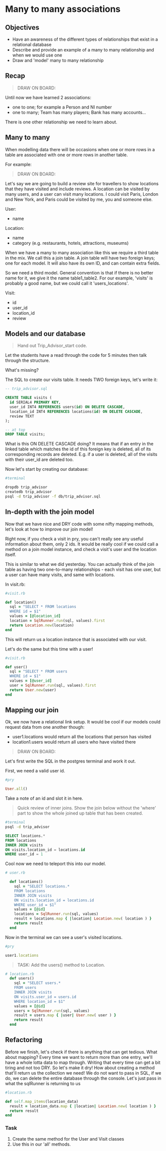 # Many to many associations

## Objectives

* Have an awareness of the different types of relationships that exist in a relational database
* Describe and provide an example of a many to many relationship and when we would use one
* Draw and 'model' many to many relationship

## Recap

> DRAW ON BOARD:

Until now we have learned 2 associations:

* one to one; for example a Person and NI number
* one to many; Team has many players; Bank has many accounts...

There is one other relationship we need to learn about.

## Many to many

When modelling data there will be occasions when one or more rows in a table are associated with one or more rows in another table.

For example:

> DRAW ON BOARD:

Let's say we are going to build a review site for travellers to show locations that they have visited and include reviews. A location can be visited by many users, and a user can visit many locations. I could visit Paris, London and New York, and Paris could be visited by me, you and someone else.

User:

* name

Location:

* name
* category (e.g. restaurants, hotels, attractions, museums)

When we have a many to many association like this we require a third table in the mix. We call this a join table. A join table will have two foreign keys; one for each model. It will also have its own ID, and can contain extra fields.

So we need a third model. General convention is that if there is no better name for it, we give it the name table1_table2. For our example, 'visits' is probably a good name, but we could call it 'users_locations'.

Visit:

* id
* user_id
* location_id
* review


## Models and our database

> Hand out Trip_Advisor_start code.

Let the students have a read through the code for 5 minutes then talk through the structure.

What's missing?

The SQL to create our visits table. It needs TWO foreign keys, let's write it:

```sql
-- trip_advisor.sql

CREATE TABLE visits (
  id SERIAL4 PRIMARY KEY,
  user_id INT4 REFERENCES users(id) ON DELETE CASCADE,
  location_id INT4 REFERENCES locations(id) ON DELETE CASCADE,
  review TEXT
);

-- at top
DROP TABLE visits;
```

What is this ON DELETE CASCADE doing? It means that if an entry in the linked table which matches the id of this foreign key is deleted, all of its corresponding records are deleted. E.g. if a user is deleted, all of the visits with their user_id are deleted too.

Now let's start by creating our database:

```bash
#terminal

dropdb trip_advisor
createdb trip_advisor
psql -d trip_advisor -f db/trip_advisor.sql
```

## In-depth with the join model

Now that we have nice and DRY code with some nifty mapping methods, let's look at how to improve our join model!

Right now, if you check a visit in pry, you can't really see any useful information about them, only 2 ids. It would be really cool if we could call a method on a join model instance, and check a visit's user and the location itself.

This is similar to what we did yesterday. You can actually think of the join table as having two one-to-many relationships - each visit has one user, but a user can have many visits, and same with locations.

In visit.rb:

```ruby
#visit.rb

def location()
  sql = "SELECT * FROM locations
  WHERE id = $1"
  values = [@location_id]
  location = SqlRunner.run(sql, values).first
  return Location.new(location)
end
```

This will return us a location instance that is associated with our visit.

Let's do the same but this time with a user!

```ruby
#visit.rb

def user()
  sql = "SELECT * FROM users
  WHERE id = $1"
  values = [@user_id]
  user = SqlRunner.run(sql, values).first
  return User.new(user)
end
```

## Mapping our join

Ok, we now have a relational link setup. It would be cool if our models could request data from one another though:

* user1.locations would return all the locations that person has visited
* location1.users would return all users who have visited there

> DRAW ON BOARD:

Let's first write the SQL in the postgres terminal and work it out.

First, we need a valid user id.

```ruby
#pry

User.all()
```

Take a note of an id and slot it in here.

> Quick review of inner joins. Show the join below without the 'where' part to show the whole joined up table that has been created.

```bash
#terminal
psql -d trip_advisor
```

```sql
SELECT locations.*
FROM locations
INNER JOIN visits
ON visits.location_id = locations.id
WHERE user_id = 1
```

Cool now we need to teleport this into our model.

```ruby
# user.rb

  def locations()
    sql = "SELECT locations.*
    FROM locations
    INNER JOIN visits
    ON visits.location_id = locations.id
    WHERE user_id = $1"
    values = [@id]
   	locations = SqlRunner.run(sql, values)
  	result = locations.map { |location| Location.new( location ) }
  	return result
  end
```

Now in the terminal we can see a user's visited locations.

```ruby
#pry

user1.locations
```

> TASK: Add the users() method to Location.

```ruby
# location.rb
  def users()
    sql = "SELECT users.*
    FROM users
    INNER JOIN visits
    ON visits.user_id = users.id
    WHERE location_id = $1"
    values = [@id]
    users = SqlRunner.run(sql, values)
  	result = users.map { |user| User.new( user ) }
  	return result
  end
```

## Refactoring

Before we finish, let's check if there is anything that can get tedious. What about mapping? Every time we want to return more than one entry, we'll have a whole lotta data to map through. Writing that every time can get a bit tiring and not too DRY. So let's make it dry! How about creating a method that'll return us the collection we need! We do not want to pass in SQL, if we do, we can delete the entire database through the console. Let's just pass in what the sqlRunner is returning to us

```ruby
#location.rb

def self.map_items(location_data)
  result = location_data.map { |location| Location.new( location ) }
  return result
end
```

### Task

1.  Create the same method for the User and Visit classes
2.  Use this in our 'all' methods.
